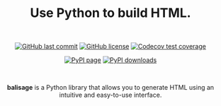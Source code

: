 <div align="center">

<h1>Use Python to build HTML.</h1>

<br>

<a href="https://github.com/jakebrehm/balisage"><img alt="GitHub last commit" src="https://img.shields.io/github/last-commit/jakebrehm/balisage?color=84B55A&logo=Git&logoColor=white&style=for-the-badge"></a>
<a href="https://github.com/jakebrehm/balisage/blob/main/license.txt"><img alt="GitHub license" src="https://img.shields.io/github/license/jakebrehm/balisage?color=84B55A&style=for-the-badge"></a>
<a href="https://codecov.io/gh/jakebrehm/balisage"><img alt="Codecov test coverage" src="https://img.shields.io/codecov/c/gh/jakebrehm/balisage?token=W6CWUDTYZC&color=84B55A&logo=codecov&logoColor=white&style=for-the-badge"></a>

<a href="https://pypi.org/project/balisage/"><img alt="PyPI page" src="https://img.shields.io/pypi/v/balisage?color=84B55A&logo=pypi&logoColor=white&style=for-the-badge"></a>
<a href="https://pypistats.org/packages/balisage"><img alt="PyPI downloads" src="https://img.shields.io/pypi/dm/balisage?color=84B55A&logo=pypi&logoColor=white&style=for-the-badge"></a>

<br>
</div>

<p align="center">
    <strong>balisage</strong> is a Python library that allows you to generate HTML using an intuitive and easy-to-use interface.
</p>
